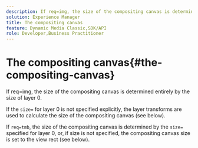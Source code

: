 ```yaml
---
description: If req=img, the size of the compositing canvas is determined entirely by the size of layer 0.
solution: Experience Manager
title: The compositing canvas
feature: Dynamic Media Classic,SDK/API
role: Developer,Business Practitioner
---
```


# The compositing canvas{#the-compositing-canvas}

If req=img, the size of the compositing canvas is determined entirely by the size of layer 0.

If the `size=` for layer 0 is not specified explicitly, the layer transforms are used to calculate the size of the compositing canvas (see below).

If `req=tmb`, the size of the compositing canvas is determined by the `size=` specified for layer 0, or, if size is not specified, the compositing canvas size is set to the view rect (see below). 
